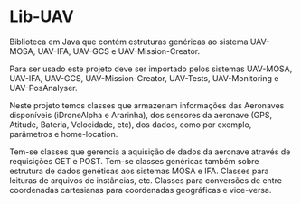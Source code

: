 # Lib-UAV

Biblioteca em Java que contém estruturas genéricas ao sistema UAV-MOSA, UAV-IFA, UAV-GCS e UAV-Mission-Creator.

Para ser usado este projeto deve ser importado pelos sistemas UAV-MOSA, UAV-IFA, UAV-GCS, UAV-Mission-Creator, UAV-Tests, UAV-Monitoring e UAV-PosAnalyser.

Neste projeto temos classes que armazenam informações das Aeronaves disponíveis (iDroneAlpha e Ararinha), dos sensores da aeronave (GPS, Atitude, Bateria, Velocidade, etc), dos dados, como por exemplo, parâmetros e home-location.

Tem-se classes que gerencia a aquisição de dados da aeronave através de requisições GET e POST. Tem-se classes genéricas também sobre estrutura de dados genéticas aos sistemas MOSA e IFA. Classes para leituras de arquivos de instâncias, etc. Classes para conversões de entre coordenadas cartesianas para coordenadas geográficas e vice-versa.
